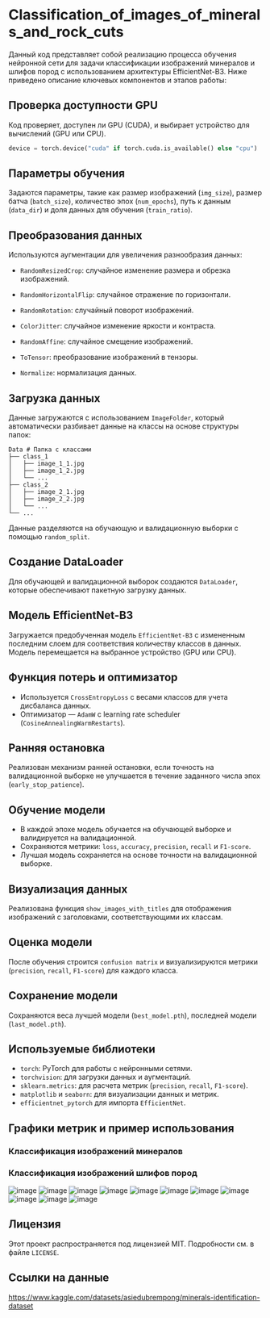 # Classification_of_images_of_minerals_and_rock_cuts
Данный код представляет собой реализацию процесса обучения нейронной сети для задачи классификации изображений минералов и шлифов пород с использованием архитектуры EfficientNet-B3. Ниже приведено описание ключевых компонентов и этапов работы:
## Проверка доступности GPU
Код проверяет, доступен ли GPU (CUDA), и выбирает устройство для вычислений (GPU или CPU).
```python
device = torch.device("cuda" if torch.cuda.is_available() else "cpu")
```
## Параметры обучения
Задаются параметры, такие как размер изображений (`img_size`), размер батча (`batch_size`), количество эпох (`num_epochs`), путь к данным (`data_dir`) и доля данных для обучения (`train_ratio`).

## Преобразования данных
Используются аугментации для увеличения разнообразия данных:<p>
* `RandomResizedCrop`: случайное изменение размера и обрезка изображений.<p>
* `RandomHorizontalFlip`: случайное отражение по горизонтали.<p>
* `RandomRotation`: случайный поворот изображений.<p>
* `ColorJitter`: случайное изменение яркости и контраста.<p>
* `RandomAffine`: случайное смещение изображений.<p>
* `ToTensor`: преобразование изображений в тензоры.<p>
* `Normalize`: нормализация данных.

## Загрузка данных
Данные загружаются с использованием `ImageFolder`, который автоматически разбивает данные на классы на основе структуры папок:<p> 
```
Data # Папка с классами
├── class_1
│   ├── image_1_1.jpg
│   ├── image_1_2.jpg
│   └── ...
├── class_2
│   ├── image_2_1.jpg
│   ├── image_2_2.jpg
│   └── ...
└── ...
```
Данные разделяются на обучающую и валидационную выборки с помощью `random_split`.

## Создание DataLoader
Для обучающей и валидационной выборок создаются `DataLoader`, которые обеспечивают пакетную загрузку данных.

## Модель EfficientNet-B3
Загружается предобученная модель `EfficientNet-B3` с измененным последним слоем для соответствия количеству классов в данных. Модель перемещается на выбранное устройство (GPU или CPU).

## Функция потерь и оптимизатор
* Используется `CrossEntropyLoss` с весами классов для учета дисбаланса данных.
* Оптимизатор — `AdamW` с learning rate scheduler (`CosineAnnealingWarmRestarts`).

## Ранняя остановка
Реализован механизм ранней остановки, если точность на валидационной выборке не улучшается в течение заданного числа эпох (`early_stop_patience`).

## Обучение модели
* В каждой эпохе модель обучается на обучающей выборке и валидируется на валидационной.
* Сохраняются метрики: `loss`, `accuracy`, `precision`, `recall` и `F1-score`.
* Лучшая модель сохраняется на основе точности на валидационной выборке.

## Визуализация данных
Реализована функция `show_images_with_titles` для отображения изображений с заголовками, соответствующими их классам.

## Оценка модели
После обучения строится `confusion matrix` и визуализируются метрики (`precision`, `recall`, `F1-score`) для каждого класса.

## Сохранение модели
Сохраняются веса лучшей модели (`best_model.pth`), последней модели (`last_model.pth`).

## Используемые библиотеки
* `torch`: PyTorch для работы с нейронными сетями.
* `torchvision`: для загрузки данных и аугментаций.
* `sklearn.metrics`: для расчета метрик (`precision`, `recall`, `F1-score`).
* `matplotlib` и `seaborn`: для визуализации данных и метрик.
* `efficientnet_pytorch` для импорта `EfficientNet`.

## Графики метрик и пример использования
### Классификация изображений минералов


### Классификация изображений шлифов пород
![image](https://github.com/user-attachments/assets/84846144-a5c6-4df6-9e84-02857b299b5b)
![image](https://github.com/user-attachments/assets/442b68e2-a726-4b3b-9137-133514ff6462)
![image](https://github.com/user-attachments/assets/b666766d-fcef-4319-b57d-b56e78c68862)
![image](https://github.com/user-attachments/assets/a6be71fe-e746-4528-8c99-1030386bd4a0)
![image](https://github.com/user-attachments/assets/1f7fc746-6dcb-4c2a-906d-3854326482b4)
![image](https://github.com/user-attachments/assets/0ad0bc64-53f1-40d6-a5af-3468596cfbdb)
![image](https://github.com/user-attachments/assets/5adf13a8-ac15-4ccc-af35-25de52ce2e8b)
![image](https://github.com/user-attachments/assets/9ddc1016-e41a-4deb-98fe-1dfc4c6189b9)
![image](https://github.com/user-attachments/assets/f702893f-0afe-4ee0-9b15-df0e9c3b291f)
![image](https://github.com/user-attachments/assets/1dadf142-e9c9-4301-9d7d-e266bdb8cb23)
![image](https://github.com/user-attachments/assets/93aaf36d-21cc-42cf-9749-cd5724620c75)

## Лицензия
Этот проект распространяется под лицензией MIT. Подробности см. в файле `LICENSE`.

## Ссылки на данные
https://www.kaggle.com/datasets/asiedubrempong/minerals-identification-dataset
